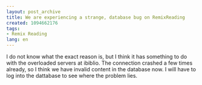 ```yaml
---
layout: post_archive
title: We are experiencing a strange, database bug on RemixReading
created: 1094662176
tags:
- Remix Reading
lang: en
---
```

I do not know what the exact reason is, but I think it has something to do with the overloaded servers at ibiblio. The connection crashed a few times already, so I think we have invalid content in the database now. I will have to log into the dattabase to see where the problem lies.
